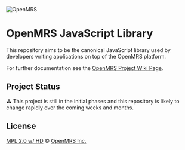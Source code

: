 <img src="https://s3-eu-west-1.amazonaws.com/jembi/images/OMRSsig1.jpg" alt="OpenMRS"/>

# OpenMRS JavaScript Library

This repository aims to be the canonical JavaScript library used by developers writing applications on top of the OpenMRS platform.

For further documentation see the [OpenMRS Project Wiki Page](https://wiki.openmrs.org/display/projects/JavaScript+Library).

## Project Status

:warning: This project is still in the initial phases and this repository is likely to change rapidly over the coming weeks and months.

## License

[MPL 2.0 w/ HD](http://openmrs.org/license/) © [OpenMRS Inc.](http://www.openmrs.org/)
